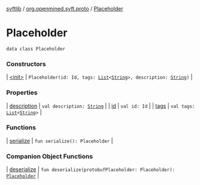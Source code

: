 [syftlib](../../index.md) / [org.openmined.syft.proto](../index.md) / [Placeholder](./index.md)

# Placeholder

`data class Placeholder`

### Constructors

| [&lt;init&gt;](-init-.md) | `Placeholder(id: Id, tags: `[`List`](https://kotlinlang.org/api/latest/jvm/stdlib/kotlin.collections/-list/index.html)`<`[`String`](https://kotlinlang.org/api/latest/jvm/stdlib/kotlin/-string/index.html)`>, description: `[`String`](https://kotlinlang.org/api/latest/jvm/stdlib/kotlin/-string/index.html)`)` |

### Properties

| [description](description.md) | `val description: `[`String`](https://kotlinlang.org/api/latest/jvm/stdlib/kotlin/-string/index.html) |
| [id](id.md) | `val id: Id` |
| [tags](tags.md) | `val tags: `[`List`](https://kotlinlang.org/api/latest/jvm/stdlib/kotlin.collections/-list/index.html)`<`[`String`](https://kotlinlang.org/api/latest/jvm/stdlib/kotlin/-string/index.html)`>` |

### Functions

| [serialize](serialize.md) | `fun serialize(): Placeholder` |

### Companion Object Functions

| [deserialize](deserialize.md) | `fun deserialize(protobufPlaceholder: Placeholder): `[`Placeholder`](./index.md) |

